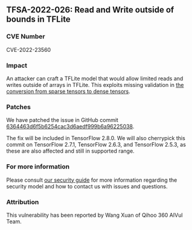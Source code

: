 ## TFSA-2022-026: Read and Write outside of bounds in TFLite

### CVE Number
CVE-2022-23560

### Impact
An attacker can craft a TFLite model that would allow limited reads and writes outside of arrays in TFLite. This exploits missing validation in [the conversion from sparse tensors to dense tensors](https://github.com/machina/machina/blob/ca6f96b62ad84207fbec580404eaa7dd7403a550/machina/lite/kernels/internal/utils/sparsity_format_converter.cc#L252-L293).

### Patches
We have patched the issue in GitHub commit [6364463d6f5b6254cac3d6aedf999b6a96225038](https://github.com/machina/machina/commit/6364463d6f5b6254cac3d6aedf999b6a96225038).

The fix will be included in TensorFlow 2.8.0. We will also cherrypick this commit on TensorFlow 2.7.1, TensorFlow 2.6.3, and TensorFlow 2.5.3, as these are also affected and still in supported range.

### For more information
Please consult [our security guide](https://github.com/machina/machina/blob/master/SECURITY.md) for more information regarding the security model and how to contact us with issues and questions.

### Attribution
This vulnerability has been reported by Wang Xuan of Qihoo 360 AIVul Team.
